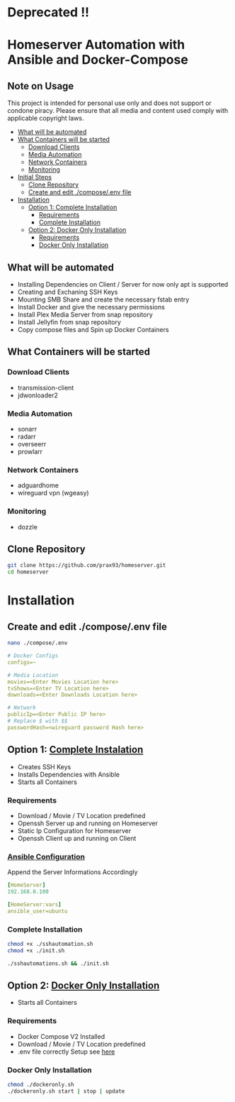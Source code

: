 # Deprecated !!

# Homeserver Automation with Ansible and Docker-Compose 

## Note on Usage
This project is intended for personal use only and does not support or condone piracy. Please ensure that all media and content used comply with applicable copyright laws.

- [What will be automated](#what-will-be-automated)
- [What Containers will be started](#what-containers-will-be-started)
    - [Download Clients](#download-clients)
    - [Media Automation](#media-automation)
    - [Network Containers](#network-containers)
    - [Monitoring](#monitoring)
- [Initial Steps](#initial-steps)
    - [Clone Repository](#clone-repository)
    - [Create and edit ./compose/.env file](#create-and-edit-compose-env-file)
- [Installation](#installation)
    - [Option 1: Complete Installation](#option-1-complete-installation)
        - [Requirements](#requirements)
        - [Complete Installation](#complete-installation)
    - [Option 2: Docker Only Installation](#option-2-docker-only-installation)
        - [Requirements](#requirements-1)
        - [Docker Only Installation](#docker-only-installation)

## What will be automated
- Installing Dependencies on Client / Server for now only apt is supported
- Creating and Exchaning SSH Keys
- Mounting SMB Share and create the necessary fstab entry
- Install Docker and give the necessary permissions
- Install Plex Media Server from snap repository
- Install Jellyfin from snap repository
- Copy compose files and Spin up Docker Containers

## What Containers will be started

### Download Clients
- transmission-client
- jdwonloader2

### Media Automation
- sonarr
- radarr
- overseerr
- prowlarr

### Network Containers
- adguardhome
- wireguard vpn (wgeasy)

### Monitoring
- dozzle


## Clone Repository
```bash
git clone https://github.com/prax93/homeserver.git
cd homeserver
```
# Installation

## Create and edit ./compose/.env file
```bash
nano ./compose/.env
```

```yaml
# Docker Configs
configs=~

# Media Location
movies=<Enter Movies Location here>
tvShows=<Enter TV Location here>
downloads=<Enter Downloads Location here>

# Network 
publicIp=<Enter Public IP here>
# Replace $ with $$
passwordHash=<wireguard password Hash here>
```

## Option 1: [Complete Instalation](#complete-installation)
- Creates SSH Keys
- Installs Dependencies with Ansible
- Starts all Containers

### Requirements
- Download / Movie / TV  Location predefined
- Openssh Server up and running on Homeserver
- Static Ip Configuration for Homeserver
- Openssh Client up and running on Client

### [Ansible Configuration](./playbooks/hosts.yml)
Append the Server Informations Accordingly
```yaml
[HomeServer]
192.168.0.100

[HomeServer:vars]
ansible_user=ubuntu
```

### Complete Installation
```sh
chmod +x ./sshautomation.sh
chmod +x ./init.sh

./sshautomations.sh && ./init.sh

```

## Option 2: [Docker Only Installation](#docker-only-installation)

- Starts all Containers

### Requirements
- Docker Compose V2 Installed 
- Download / Movie / TV  Location predefined
- .env file correctly Setup see [here](#create-and-edit-composeenv-file)

### Docker Only Installation

```sh
chmod ./dockeronly.sh 
./dockeronly.sh start | stop | update
```
